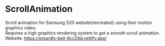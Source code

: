 # ScrollAnimation
Scroll animation for Samsung S20 website(recreated) using their motion graphics video.</br>
Requires a high graphics rendering system to get a smooth scroll animation.</br>
Website: https://wizardly-bell-6cc24d.netlify.app/
